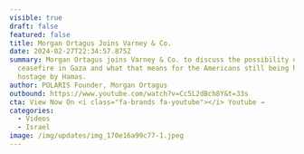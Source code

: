 ```yaml
---
visible: true
draft: false
featured: false
title: Morgan Ortagus Joins Varney & Co.
date: 2024-02-27T22:34:57.875Z
summary: Morgan Ortagus joins Varney & Co. to discuss the possibility of a
  ceasefire in Gaza and what that means for the Americans still being held
  hostage by Hamas.
author: POLARIS Founder, Morgan Ortagus
outbound: https://www.youtube.com/watch?v=Cc5L2dBch8Y&t=33s
cta: View Now On <i class="fa-brands fa-youtube"></i> Youtube →
categories:
  - Videos
  - Israel
image: /img/updates/img_170e16a99c77-1.jpeg
---
```

